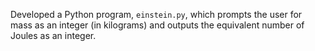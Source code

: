 Developed a Python program, `einstein.py`, which prompts the user for mass as an integer (in kilograms) and outputs the equivalent number of Joules as an integer. 